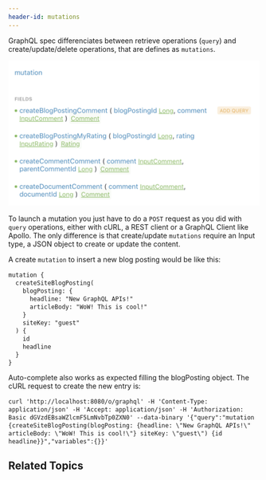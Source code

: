 ```yaml
---
header-id: mutations
---
```


GraphQL spec differenciates between retrieve operations (`query`) and create/update/delete operations, that are defines as `mutations`. 

![Figure 1: GraphQL Mutations definition](../../../images/graphql-mutation.png)

To launch a mutation you just have to do a `POST` request as you did with `query` operations, either with cURL, a REST client or a GraphQL Client like Apollo. The only difference is that create/update `mutations` require an Input type, a JSON object to create or update the content.

A create `mutation` to insert a new blog posting would be like this:

```
mutation {
  createSiteBlogPosting(
    blogPosting: {
      headline: "New GraphQL APIs!"
      articleBody: "WoW! This is cool!"
    }
    siteKey: "guest"
  ) {
    id
    headline
  }
}
```

Auto-complete also works as expected filling the blogPosting object. The cURL request to create the new entry is:

```
curl 'http://localhost:8080/o/graphql' -H 'Content-Type: application/json' -H 'Accept: application/json' -H 'Authorization: Basic dGVzdEBsaWZlcmF5LmNvbTp0ZXN0' --data-binary '{"query":"mutation {createSiteBlogPosting(blogPosting: {headline: \"New GraphQL APIs!\" articleBody: \"WoW! This is cool!\"} siteKey: \"guest\") {id headline}}","variables":{}}'
```

## Related Topics
